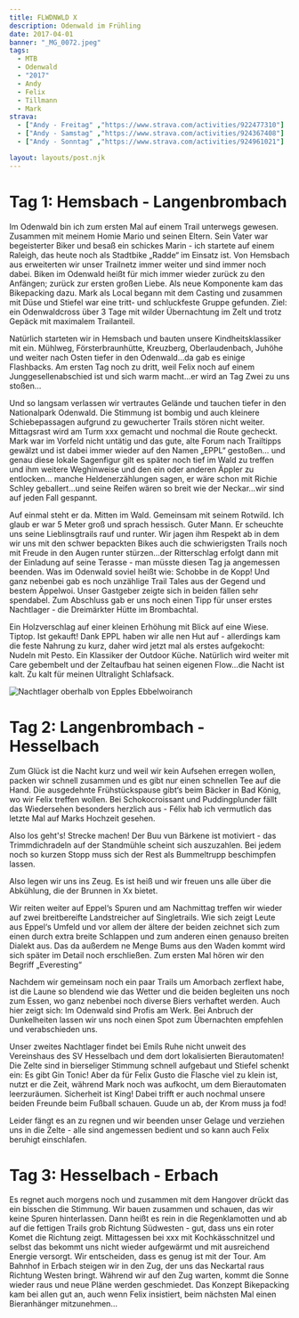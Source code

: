 ```yaml
---
title: FLWDNWLD X
description: Odenwald im Frühling
date: 2017-04-01
banner: "_MG_0072.jpeg"
tags:
  - MTB
  - Odenwald
  - "2017"
  - Andy
  - Felix
  - Tillmann
  - Mark
strava:
  - ["Andy - Freitag" ,"https://www.strava.com/activities/922477310"]
  - ["Andy - Samstag" ,"https://www.strava.com/activities/924367408"]
  - ["Andy - Sonntag" ,"https://www.strava.com/activities/924961021"]

layout: layouts/post.njk
---
```


# Tag 1: Hemsbach - Langenbrombach

Im Odenwald bin ich zum ersten Mal auf einem Trail unterwegs gewesen. Zusammen mit meinem Homie Mario und seinen Eltern. Sein Vater war begeisterter Biker und besaß ein schickes Marin - ich startete auf einem Raleigh, das heute noch als Stadtbike „Radde“ im Einsatz ist. Von Hemsbach aus erweiterten wir unser Trailnetz immer weiter und sind immer noch dabei. Biken im Odenwald heißt für mich immer wieder zurück zu den Anfängen; zurück zur ersten großen Liebe. Als neue Komponente kam das Bikepacking dazu. Mark als Local begann mit dem Casting und zusammen mit Düse und Stiefel war eine tritt- und schluckfeste Gruppe gefunden. Ziel: ein Odenwaldcross über 3 Tage mit wilder Übernachtung im Zelt und trotz Gepäck mit maximalem Trailanteil.

Natürlich starteten wir in Hemsbach und bauten unsere Kindheitsklassiker mit ein. Mühlweg, Försterbraunhütte, Kreuzberg, Oberlaudenbach, Juhöhe und weiter nach Osten tiefer in den Odenwald…da gab es einige Flashbacks. Am ersten Tag noch zu dritt, weil Felix noch auf einem Junggesellenabschied ist und sich warm macht…er wird an Tag Zwei zu uns stoßen…

Und so langsam verlassen wir vertrautes Gelände und tauchen tiefer in den Nationalpark Odenwald. Die Stimmung ist bombig und auch kleinere Schiebepassagen aufgrund zu gewucherter Trails stören nicht weiter. Mittagsrast wird am Turm xxx gemacht und nochmal die Route gecheckt. Mark war im Vorfeld nicht untätig und das gute, alte Forum nach Trailtipps gewälzt und ist dabei immer wieder auf den Namen „EPPL“ gestoßen… und genau diese lokale Sagenfigur gilt es später noch tief im Wald zu treffen und ihm weitere Weghinweise und den ein oder anderen Äppler zu entlocken… manche Heldenerzählungen sagen, er wäre schon mit Richie Schley geballert…und seine Reifen wären so breit wie der Neckar…wir sind auf jeden Fall gespannt.

Auf einmal steht er da. Mitten im Wald. Gemeinsam mit seinem Rotwild. Ich glaub er war 5 Meter groß und sprach hessisch. Guter Mann. Er scheuchte uns seine Lieblinsgtrails rauf und runter. Wir jagen ihm Respekt ab in dem wir uns mit den schwer bepackten Bikes auch die schwierigsten Trails noch mit Freude in den Augen runter stürzen…der Ritterschlag erfolgt dann mit der Einladung auf seine Terasse - man müsste diesen Tag ja angemessen beenden. Was im Odenwald soviel heißt wie: Schobbe in de Kopp! Und ganz nebenbei gab es noch unzählige Trail Tales aus der Gegend und bestem Äppelwoi. Unser Gastgeber zeigte sich in beiden fällen sehr spendabel. Zum Abschluss gab er uns noch einen Tipp für unser erstes Nachtlager - die Dreimärkter Hütte im Brombachtal.

Ein Holzverschlag auf einer kleinen Erhöhung mit Blick auf eine Wiese. Tiptop. Ist gekauft! Dank EPPL haben wir alle nen Hut auf - allerdings kam die feste Nahrung zu kurz, daher wird jetzt mal als erstes aufgekocht: Nudeln mit Pesto. Ein Klassiker der Outdoor Küche. Natürlich wird weiter mit Care gebembelt und der Zeltaufbau hat seinen eigenen Flow…die Nacht ist kalt. Zu kalt für meinen Ultralight Schlafsack. 

![Nachtlager oberhalb von Epples Ebbelwoiranch](media/_MG_0054.jpeg)



# Tag 2: Langenbrombach - Hesselbach

Zum Glück ist die Nacht kurz und weil wir kein Aufsehen erregen wollen, packen wir schnell zusammen und es gibt nur einen schnellen Tee auf die Hand. Die ausgedehnte Frühstückspause gibt‘s beim Bäcker in Bad König, wo wir Felix treffen wollen. Bei Schokocroissant und Puddingplunder fällt das Wiedersehen besonders herzlich aus - Félix hab ich vermutlich das letzte Mal auf Marks Hochzeit gesehen. 

Also los geht's! Strecke machen! Der Buu vun Bärkene ist motiviert - das Trimmdichradeln auf der Standmühle scheint sich auszuzahlen. Bei jedem noch so kurzen Stopp muss sich der Rest als Bummeltrupp beschimpfen lassen. 

Also legen wir uns ins Zeug. Es ist heiß und wir freuen uns alle über die Abkühlung, die der Brunnen in Xx bietet. 

Wir reiten weiter auf Eppel‘s Spuren und am Nachmittag treffen wir wieder auf zwei breitbereifte Landstreicher auf Singletrails. Wie sich zeigt Leute aus Eppel‘s Umfeld und vor allem der ältere der beiden zeichnet sich zum einen durch extra breite Schlappen und zum anderen einen genauso breiten Dialekt aus. Das da außerdem ne Menge Bums aus den Waden kommt wird sich später im Detail noch erschließen. Zum ersten Mal hören wir den Begriff „Everesting“

Nachdem wir gemeinsam noch ein paar Trails um Amorbach zerflext habe, ist die Laune so blendend wie das Wetter und die beiden begleiten uns noch zum Essen, wo ganz nebenbei noch diverse Biers verhaftet werden. Auch hier zeigt sich: Im Odenwald sind Profis am Werk. Bei Anbruch der Dunkelheiten lassen wir uns noch einen Spot zum Übernachten empfehlen und verabschieden uns.

Unser zweites Nachtlager findet bei Emils Ruhe nicht unweit des Vereinshaus des SV Hesselbach und dem dort lokalisierten Bierautomaten! Die Zelte sind in bierseliger Stimmung schnell aufgebaut und Stiefel schenkt ein: Es gibt Gin Tonic! Aber da für Felix Gusto die Flasche viel zu klein ist, nutzt er die Zeit, während Mark noch was aufkocht, um dem Bierautomaten leerzuräumen. Sicherheit ist King! Dabei trifft er auch nochmal unsere beiden Freunde beim Fußball schauen. Guude un ab, der Krom muss ja fod! 

Leider fängt es an zu regnen und wir beenden unser Gelage und verziehen uns in die Zelte - alle sind angemessen bedient und so kann auch Felix beruhigt einschlafen. 



# Tag 3: Hesselbach - Erbach

Es regnet auch morgens noch und zusammen mit dem Hangover drückt das ein bisschen die Stimmung. Wir bauen zusammen und schauen, das wir keine Spuren hinterlassen. Dann heißt es rein in die Regenklamotten und ab auf die fettigen Trails grob Richtung Südwesten - gut, dass uns ein roter Komet die Richtung zeigt. 
Mittagessen bei xxx mit Kochkässchnitzel und selbst das bekommt uns nicht wieder aufgewärmt und mit ausreichend Energie versorgt. Wir entscheiden, dass es genug ist mit der Tour. Am Bahnhof in Erbach steigen wir in den Zug, der uns das Neckartal raus Richtung Westen bringt. Während wir auf den Zug warten, kommt die Sonne wieder raus und neue Pläne werden geschmiedet. Das Konzept Bikepacking kam bei allen gut an, auch wenn Felix insistiert, beim nächsten Mal einen Bieranhänger mitzunehmen…
